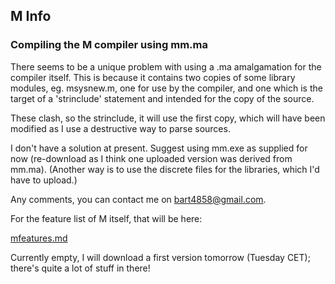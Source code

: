 ## M Info

### Compiling the M compiler using mm.ma

There seems to be a unique problem with using a .ma amalgamation for the compiler itself. This is because it contains two copies of some library modules, eg. msysnew.m, one for use by the compiler, and one which is the target of a 'strinclude' statement and intended for the copy of the source.

These clash, so the strinclude, it will use the first copy, which will have been modified as I use a destructive way to parse sources.

I don't have a solution at present. Suggest using mm.exe as supplied for now (re-download as I think one uploaded version was derived from mm.ma). (Another way is to use the discrete files for the libraries, which I'd have to upload.)

Any comments, you can contact me on bart4858@gmail.com.

For the feature list of M itself, that will be here:

   [mfeatures.md](mfeatures.md)
   
Currently empty, I will download a first version tomorrow (Tuesday CET); there's quite a lot of stuff in there!
